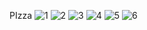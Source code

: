 PIzza
![1](https://github.com/hosnyaroui/fast-pizza/assets/91914423/aa381701-52b7-43e4-8f8f-4e8fd2c9135e)
![2](https://github.com/hosnyaroui/fast-pizza/assets/91914423/c8bfbf71-f8af-46c2-b830-4cda98fbe2f9)
![3](https://github.com/hosnyaroui/fast-pizza/assets/91914423/de4bb8c1-0894-4856-b647-266f3d0793e1)
![4](https://github.com/hosnyaroui/fast-pizza/assets/91914423/da133653-612f-4661-92ac-59a7ce7db092)
![5](https://github.com/hosnyaroui/fast-pizza/assets/91914423/d50d10b6-245b-42ba-832f-01b8320ea7cb)
![6](https://github.com/hosnyaroui/fast-pizza/assets/91914423/f957b366-0d9d-471c-bd8d-9dfff65ead60)

 
